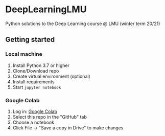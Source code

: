 # DeepLearningLMU
Python solutions to the Deep Learning course @ LMU (winter term 20/21)

## Getting started

### Local machine
1. Install Python 3.7 or higher
2. Clone/Download repo
3. Create virtual environment (optional)
4. Install requirements
5. Start `jupyter notebook`

### Google Colab
1. Log in: [Google Colab](https://colab.research.google.com/)
2. Select this repo in the "GitHub" tab
3. Choose a notebook
4. Click File -> "Save a copy in Drive" to make changes
